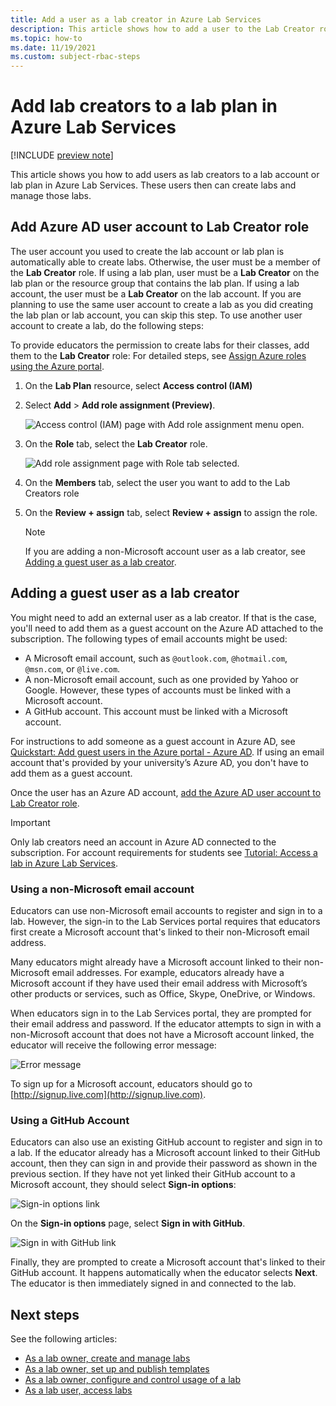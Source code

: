 ```yaml
---
title: Add a user as a lab creator in Azure Lab Services
description: This article shows how to add a user to the Lab Creator role for a lab plan in Azure Lab Services. The lab creators can create labs within this lab plan. 
ms.topic: how-to
ms.date: 11/19/2021
ms.custom: subject-rbac-steps
---
```


# Add lab creators to a lab plan in Azure Lab Services

[!INCLUDE [preview note](./includes/lab-services-new-update-focused-article.md)]

This article shows you how to add users as lab creators to a lab account or lab plan in Azure Lab Services. These users then can create labs and manage those labs.

## Add Azure AD user account to Lab Creator role

The user account you used to create the lab account or lab plan is automatically able to create labs.  Otherwise, the user must be a member of the **Lab Creator** role.  If using a lab plan, user must be a **Lab Creator** on the lab plan or the resource group that contains the lab plan.  If using a lab account, the user must be a **Lab Creator** on the lab account.  If you are planning to use the same user account to create a lab as you did creating the lab plan or lab account, you can skip this step. To use another user account to create a lab, do the following steps:

To provide educators the permission to create labs for their classes, add them to the **Lab Creator** role: For detailed steps, see [Assign Azure roles using the Azure portal](../role-based-access-control/role-assignments-portal.md).

1. On the **Lab Plan** resource, select **Access control (IAM)**

1. Select **Add** > **Add role assignment (Preview)**.

    ![Access control (IAM) page with Add role assignment menu open.](../../includes/role-based-access-control/media/add-role-assignment-menu-generic.png)

1. On the **Role** tab, select the **Lab Creator** role.

    ![Add role assignment page with Role tab selected.](../../includes/role-based-access-control/media/add-role-assignment-role-generic.png)

1. On the **Members** tab, select the user you want to add to the Lab Creators role

1. On the **Review + assign** tab, select **Review + assign** to assign the role.

    > [!NOTE]
    > If you are adding a non-Microsoft account user as a lab creator, see [Adding a guest user as a lab creator](#adding-a-guest-user-as-a-lab-creator).

## Adding a guest user as a lab creator

You might need to add an external user as a lab creator. If that is the case, you'll need to add them as a guest account on the Azure AD attached to the subscription. The following types of email accounts might be used:

- A Microsoft email account, such as `@outlook.com`, `@hotmail.com`, `@msn.com`, or `@live.com`.
- A non-Microsoft email account, such as one provided by Yahoo or Google. However, these types of accounts must be linked with a Microsoft account.
- A GitHub account. This account must be linked with a Microsoft account.

For instructions to add someone as a guest account in Azure AD, see [Quickstart: Add guest users in the Azure portal - Azure AD](../active-directory/external-identities/b2b-quickstart-add-guest-users-portal.md).  If using an email account that's provided by your university’s Azure AD, you don't have to add them as a guest account.

Once the user has an Azure AD account, [add the Azure AD user account to Lab Creator role](#add-azure-ad-user-account-to-lab-creator-role).

> [!IMPORTANT]
> Only lab creators need an account in Azure AD connected to the subscription.  For account requirements for students see [Tutorial: Access a lab in Azure Lab Services](tutorial-connect-lab-virtual-machine.md).

### Using a non-Microsoft email account

Educators can use non-Microsoft email accounts to register and sign in to a lab.  However, the sign-in to the Lab Services portal requires that educators first create a Microsoft account that's linked to their non-Microsoft email address.

Many educators might already have a Microsoft account linked to their non-Microsoft email addresses. For example, educators already have a Microsoft account if they have used their email address with Microsoft’s other products or services, such as Office, Skype, OneDrive, or Windows.  

When educators sign in to the Lab Services portal, they are prompted for their email address and password. If the educator attempts to sign in with a non-Microsoft account that does not have a Microsoft account linked, the educator will receive the following error message:

![Error message](./media/how-to-configure-student-usage/cant-find-account.png)

To sign up for a Microsoft account, educators should go to [http://signup.live.com](http://signup.live.com).  

### Using a GitHub Account

Educators can also use an existing GitHub account to register and sign in to a  lab. If the educator already has a Microsoft account linked to their GitHub account, then they can sign in and provide their password as shown in the previous section. If they have not yet linked their GitHub account to a Microsoft account, they should select **Sign-in options**:

![Sign-in options link](./media/how-to-configure-student-usage/signin-options.png)

On the **Sign-in options** page, select **Sign in with GitHub**.

![Sign in with GitHub link](./media/how-to-configure-student-usage/signin-github.png)

Finally, they are prompted to create a Microsoft account that's linked to their GitHub account. It happens automatically when the educator selects **Next**.  The educator is then immediately signed in and connected to the lab.

## Next steps

See the following articles:

- [As a lab owner, create and manage labs](how-to-manage-labs.md)
- [As a lab owner, set up and publish templates](how-to-create-manage-template.md)
- [As a lab owner, configure and control usage of a lab](how-to-configure-student-usage.md)
- [As a lab user, access labs](how-to-use-lab.md)